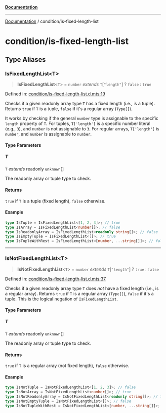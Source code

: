 [**Documentation**](../README.md)

---

[Documentation](../README.md) / condition/is-fixed-length-list

# condition/is-fixed-length-list

## Type Aliases

### IsFixedLengthList\<T\>

> **IsFixedLengthList**\<`T`\> = `number` _extends_ `T`\[`"length"`\] ? `false` : `true`

Defined in: [condition/is-fixed-length-list.d.mts:19](https://github.com/noshiro-pf/ts-type-forge/blob/main/src/condition/is-fixed-length-list.d.mts#L19)

Checks if a given readonly array type `T` has a fixed length (i.e., is a tuple).
Returns `true` if `T` is a tuple, `false` if it's a regular array (`Type[]`).

It works by checking if the general `number` type is assignable to the specific `length` property of `T`.
For tuples, `T['length']` is a specific number literal (e.g., `3`), and `number` is not assignable to `3`.
For regular arrays, `T['length']` is `number`, and `number` is assignable to `number`.

#### Type Parameters

##### T

`T` _extends_ readonly `unknown`[]

The readonly array or tuple type to check.

#### Returns

`true` if `T` is a tuple (fixed length), `false` otherwise.

#### Example

```ts
type IsTuple = IsFixedLengthList<[1, 2, 3]>; // true
type IsArray = IsFixedLengthList<number[]>; // false
type IsReadonlyArray = IsFixedLengthList<readonly string[]>; // false
type IsEmptyTuple = IsFixedLengthList<[]>; // true
type IsTupleWithRest = IsFixedLengthList<[number, ...string[]]>; // false
```

---

### IsNotFixedLengthList\<T\>

> **IsNotFixedLengthList**\<`T`\> = `number` _extends_ `T`\[`"length"`\] ? `true` : `false`

Defined in: [condition/is-fixed-length-list.d.mts:37](https://github.com/noshiro-pf/ts-type-forge/blob/main/src/condition/is-fixed-length-list.d.mts#L37)

Checks if a given readonly array type `T` does _not_ have a fixed length (i.e., is a regular array).
Returns `true` if `T` is a regular array (`Type[]`), `false` if it's a tuple.
This is the logical negation of `IsFixedLengthList`.

#### Type Parameters

##### T

`T` _extends_ readonly `unknown`[]

The readonly array or tuple type to check.

#### Returns

`true` if `T` is a regular array (not fixed length), `false` otherwise.

#### Example

```ts
type IsNotTuple = IsNotFixedLengthList<[1, 2, 3]>; // false
type IsNotArray = IsNotFixedLengthList<number[]>; // true
type IsNotReadonlyArray = IsNotFixedLengthList<readonly string[]>; // true
type IsNotEmptyTuple = IsNotFixedLengthList<[]>; // false
type IsNotTupleWithRest = IsNotFixedLengthList<[number, ...string[]]>; // true
```
